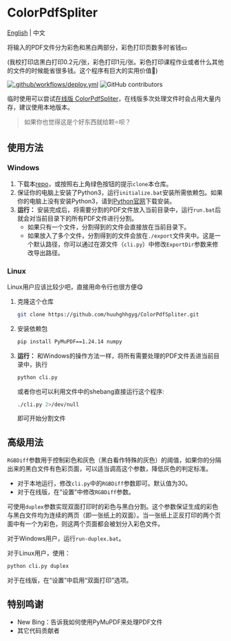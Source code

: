 # ColorPdfSpliter

[English](README_EN.md) | 中文

将输入的PDF文件分为彩色和黑白两部分，彩色打印页数多时省钱💴

(我校打印店黑白打印0.2元/张，彩色打印1元/张。彩色打印课程作业或者什么其他的文件的时候能省很多钱。这个程序有巨大的实用价值🤑)

[![.github/workflows/deploy.yml](https://github.com/huuhghhgyg/ColorPdfSpliter/actions/workflows/deploy.yml/badge.svg?branch=main)](https://colorpdfspliter.pages.dev/) ![GitHub contributors](https://img.shields.io/github/contributors/huuhghhgyg/ColorPDFSpliter)


临时使用可以尝试[在线版 ColorPdfSpliter](https://colorpdfspliter.pages.dev)，在线版多次处理文件时会占用大量内存，建议使用本地版本。

> 如果你也觉得这是个好东西就给颗⭐呗？

## 使用方法
### Windows
1. 下载本[repo](https://github.com/huuhghhgyg/ColorPdfSpliter/archive/refs/heads/main.zip)，或按照右上角绿色按钮的提示`clone`本仓库。
2. 保证你的电脑上安装了Python3，运行`initialize.bat`安装所需依赖包。如果你的电脑上没有安装Python3，请到[Python官网](https://www.python.org/downloads/)下载安装。
3. **运行：** 安装完成后，将需要分割的PDF文件放入当前目录中，运行`run.bat`后就会对当前目录下的所有PDF文件进行分割。
   * 如果只有一个文件，分割得到的文件会直接放在当前目录下。
   * 如果放入了多个文件，分割得到的文件会放在`./export`文件夹中。这是一个默认路径，你可以通过在源文件（`cli.py`）中修改`ExportDir`参数来修改导出路径。

### Linux
Linux用户应该比较少吧，直接用命令行也很方便😋

1. 克隆这个仓库
    ```sh
    git clone https://github.com/huuhghhgyg/ColorPdfSpliter.git
    ```

2. 安装依赖包
    ```sh
    pip install PyMuPDF==1.24.14 numpy
    ```

3. **运行：** 和Windows的操作方法一样，将所有需要处理的PDF文件丢进当前目录中，执行
   ```sh
   python cli.py
   ```

   或者你也可以利用文件中的shebang直接运行这个程序:
   ```sh
   ./cli.py 2>/dev/null
   ```
   
   即可开始分割文件

## 高级用法

`RGBDiff`参数用于控制彩色和灰色（黑白看作特殊的灰色）的阈值，如果你的分隔出来的黑白文件有色彩页面，可以适当调高这个参数，降低灰色的判定标准。
- 对于本地运行，修改`cli.py`中的`RGBDiff`参数即可。默认值为30。
- 对于在线版，在“设置”中修改`RGBDiff`参数。

可使用`duplex`参数实现双面打印时的彩色与黑白分割。这个参数保证生成的彩色与黑白文件均为连续的两页（即一张纸上的双面）。当一张纸上正反打印的两个页面中有一个为彩色，则这两个页面都会被划分入彩色文件。

对于Windows用户，运行`run-duplex.bat`。

对于Linux用户，使用：
```sh
python cli.py duplex
```

对于在线版，在“设置”中启用“双面打印”选项。

## 特别鸣谢

- New Bing：告诉我如何使用PyMuPDF来处理PDF文件
- 其它代码贡献者 
